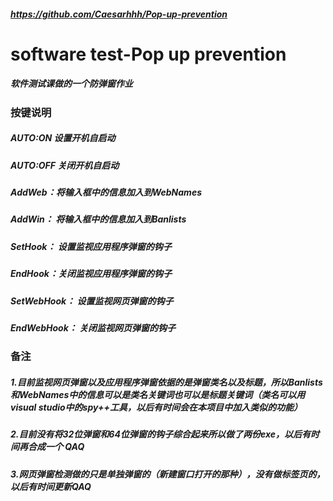 ##### https://github.com/Caesarhhh/Pop-up-prevention


# software test-Pop up prevention
 ##### 软件测试课做的一个防弹窗作业

### 按键说明

##### AUTO:ON     设置开机自启动

##### AUTO:OFF    关闭开机自启动

##### AddWeb：将输入框中的信息加入到WebNames

##### AddWin： 将输入框中的信息加入到Banlists

##### SetHook： 设置监视应用程序弹窗的钩子

##### EndHook：关闭监视应用程序弹窗的钩子

##### SetWebHook： 设置监视网页弹窗的钩子

##### EndWebHook： 关闭监视网页弹窗的钩子

### 备注

##### 1.目前监视网页弹窗以及应用程序弹窗依据的是弹窗类名以及标题，所以Banlists和WebNames中的信息可以是类名关键词也可以是标题关键词（类名可以用visual studio中的spy++工具，以后有时间会在本项目中加入类似的功能）

##### 2.目前没有将32位弹窗和64位弹窗的钩子综合起来所以做了两份exe，以后有时间再合成一个 QAQ

##### 3.网页弹窗检测做的只是单独弹窗的（新建窗口打开的那种），没有做标签页的，以后有时间更新QAQ






